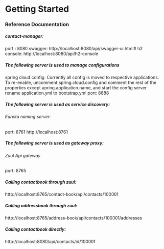 # Getting Started

### Reference Documentation

##### contact-manager:
port : 8080
swagger: http://localhost:8080/api/swagger-ui.html#
h2 console: http://localhost:8080/api/h2-console

##### The following server is used to manage configurations
spring cloud config:
Currently all config is moved to respective applications.
To re-enable, uncomment spring.cloud.config and comment the rest of the properties except apring.application.name, and start the config server
rename application.yml to bootstrap.yml
port: 8888

##### The following server is used as service discovery:
###### Eureka naming server:
port: 8761
http://localhost:8761

##### The following server is used as gateway proxy:
###### Zuul Api gateway
port: 8765

##### Calling contactbook through zuul:
http://localhost:8765/contact-book/api/contacts/100001
##### Calling addressbook through zuul:
http://localhost:8765/address-book/api/contacts/100001/addresses

##### Calling contactbook directly:
http://localhost:8080/api/contacts/id/100001
